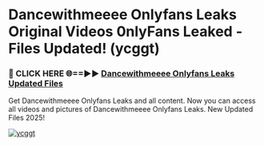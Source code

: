 # Dancewithmeeee Onlyfans Leaks Original Videos 0nlyFans Leaked - Files Updated! (ycggt)

<h3>🔴 CLICK HERE 🌐==►► <a href="https://tinyurl.com/2jnfzry5" rel="nofollow">Dancewithmeeee Onlyfans Leaks Updated Files</a></h3>

Get Dancewithmeeee Onlyfans Leaks and all content. Now you can access all videos and pictures of Dancewithmeeee Onlyfans Leaks. New Updated Files 2025!

[![ycggt](https://i.imgur.com/GyGTBgg.gif)](https://tinyurl.com/2jnfzry5)
